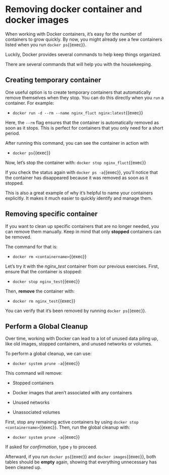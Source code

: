 # Removing docker container and docker images

When working with Docker containers, it’s easy for the number of containers to grow quickly. By now, you might already see a few containers listed when you run `docker ps`{{exec}}.

Luckily, Docker provides several commands to help keep things organized.

There are several commands that will help you with the housekeeping.

## Creating temporary container

One useful option is to create temporary containers that automatically remove themselves when they stop. You can do this directly when you `run` a container. For example:

- `docker run -d --rm --name nginx_fluct nginx:latest`{{exec}}

Here, the `--rm` flag ensures that the container is automatically removed as soon as it stops. This is perfect for containers that you only need for a short period. 

After running this command, you can see the container in action with

- `docker ps`{{exec}}

Now, let’s stop the container with: `docker stop nginx_fluct`{{exec}}

If you check the status again with `docker ps -a`{{exec}}, you’ll notice that the container has disappeared because it was removed as soon as it stopped.

This is also a great example of why it’s helpful to name your containers explicitly. It makes it much easier to quickly identify and manage them.

## Removing specific container

If you want to clean up specific containers that are no longer needed, you can remove them manually. Keep in mind that only **stopped** containers can be removed.

The command for that is:

- `docker rm <containername>`{{exec}}

Let’s try it with the *nginx_test* container from our previous exercises. First, ensure that the container is stopped:

- `docker stop nginx_test`{{exec}}

Then, **remove** the container with:

- `docker rm nginx_test`{{exec}}

You can verify that it’s been removed by running `docker ps`{{exec}}.

## Perform a Global Cleanup

Over time, working with Docker can lead to a lot of unused data piling up, like old images, stopped containers, and unused networks or volumes.

To perform a global cleanup, we can use:

- `docker system prune -a`{{exec}}

This command will remove:

- Stopped containers

- Docker images that aren’t associated with any containers

- Unused networks

- Unassociated volumes

First, stop any remaining active containers by using `docker stop <containername>`{{exec}}. Then, run the global cleanup with:

- `docker system prune -a`{{exec}}

If asked for *confirmation*, type `y` to proceed.

Afterward, if you run `docker ps`{{exec}} and `docker images`{{exec}}, both tables should be **empty** again, showing that everything unnecessary has been cleaned up.